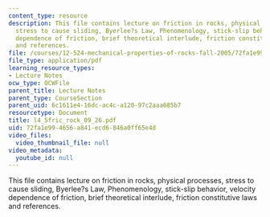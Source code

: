 ```yaml
---
content_type: resource
description: This file contains lecture on friction in rocks, physical processes,
  stress to cause sliding, Byerlee?s Law, Phenomenology, stick-slip behavior, velocity
  dependence of friction, brief theoretical interlude, friction constitutive laws
  and references.
file: /courses/12-524-mechanical-properties-of-rocks-fall-2005/72fa1e994656a841ecd6846a0ff65e4d_l4_5fric_rock_09_26.pdf
file_type: application/pdf
learning_resource_types:
- Lecture Notes
ocw_type: OCWFile
parent_title: Lecture Notes
parent_type: CourseSection
parent_uid: 6c1611e4-16dc-ac4c-a120-97c2aaa685b7
resourcetype: Document
title: l4_5fric_rock_09_26.pdf
uid: 72fa1e99-4656-a841-ecd6-846a0ff65e4d
video_files:
  video_thumbnail_file: null
video_metadata:
  youtube_id: null
---
```

This file contains lecture on friction in rocks, physical processes, stress to cause sliding, Byerlee?s Law, Phenomenology, stick-slip behavior, velocity dependence of friction, brief theoretical interlude, friction constitutive laws and references.